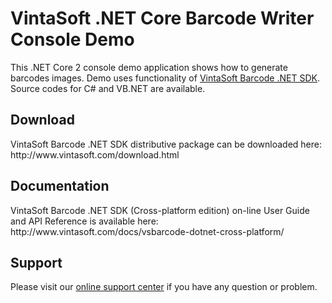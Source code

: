 <h1>VintaSoft .NET Core Barcode Writer Console Demo</h1>

This .NET Core 2 console demo application shows how to generate barcodes images. Demo uses functionality of <a href="http://www.vintasoft.com/vsbarcode-dotnet-index.html">VintaSoft Barcode .NET SDK</a>. Source codes for C# and VB.NET are available.


<h2>Download</h2>
VintaSoft Barcode .NET SDK distributive package can be downloaded here: http://www.vintasoft.com/download.html


<h2>Documentation</h2>
VintaSoft Barcode .NET SDK (Cross-platform edition) on-line User Guide and API Reference is available here: http://www.vintasoft.com/docs/vsbarcode-dotnet-cross-platform/


<h2>Support</h2>
Please visit our <a href="https://www.vintasoft.com/support/">online support center</a> if you have any question or problem.
